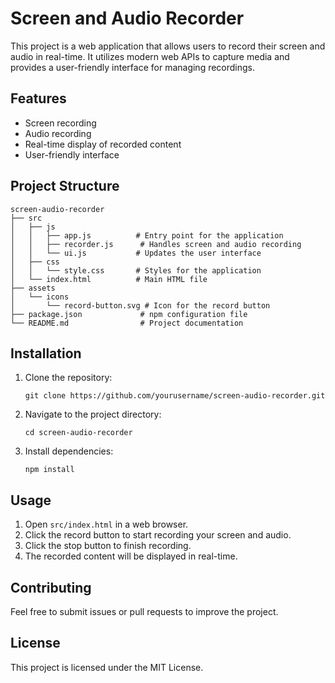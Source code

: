 # Screen and Audio Recorder

This project is a web application that allows users to record their screen and audio in real-time. It utilizes modern web APIs to capture media and provides a user-friendly interface for managing recordings.

## Features

- Screen recording
- Audio recording
- Real-time display of recorded content
- User-friendly interface

## Project Structure

```
screen-audio-recorder
├── src
│   ├── js
│   │   ├── app.js          # Entry point for the application
│   │   ├── recorder.js      # Handles screen and audio recording
│   │   └── ui.js           # Updates the user interface
│   ├── css
│   │   └── style.css       # Styles for the application
│   └── index.html          # Main HTML file
├── assets
│   └── icons
│       └── record-button.svg # Icon for the record button
├── package.json             # npm configuration file
└── README.md                # Project documentation
```

## Installation

1. Clone the repository:
   ```
   git clone https://github.com/yourusername/screen-audio-recorder.git
   ```
2. Navigate to the project directory:
   ```
   cd screen-audio-recorder
   ```
3. Install dependencies:
   ```
   npm install
   ```

## Usage

1. Open `src/index.html` in a web browser.
2. Click the record button to start recording your screen and audio.
3. Click the stop button to finish recording.
4. The recorded content will be displayed in real-time.

## Contributing

Feel free to submit issues or pull requests to improve the project. 

## License

This project is licensed under the MIT License.